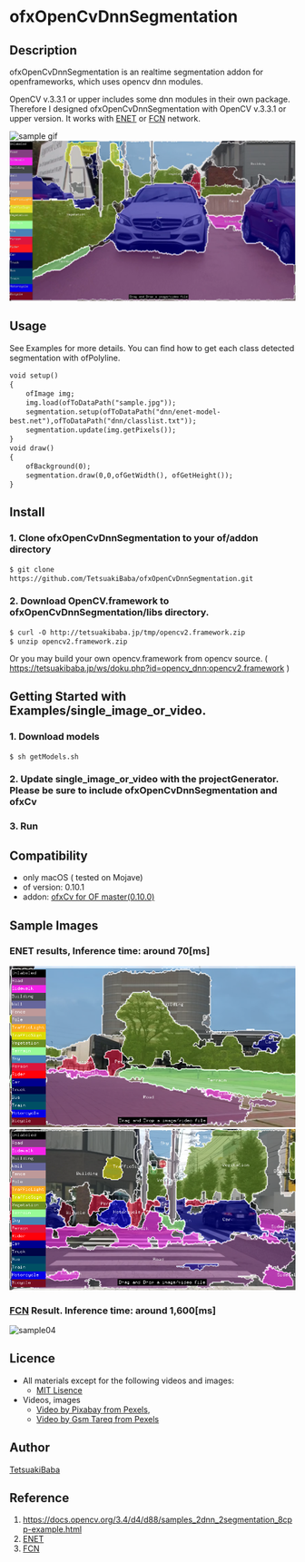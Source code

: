 # ofxOpenCvDnnSegmentation


## Description
ofxOpenCvDnnSegmentation is an realtime segmentation addon for openframeworks, which uses opencv dnn modules.

OpenCV v.3.3.1 or upper includes some dnn modules in their own package. Therefore I designed ofxOpenCvDnnSegmentation with OpenCV v.3.3.1 or upper version. It works with [ENET](https://github.com/TimoSaemann/ENet) or [FCN](https://github.com/shelhamer/fcn.berkeleyvision.org) network.

![sample gif](output.gif)
![sample gif](sample.png)


## Usage
See Examples for more details. You can find how to get each class detected segmentation with ofPolyline.
```
void setup()
{
    ofImage img;
    img.load(ofToDataPath("sample.jpg"));
    segmentation.setup(ofToDataPath("dnn/enet-model-best.net"),ofToDataPath("dnn/classlist.txt"));
    segmentation.update(img.getPixels());
}
void draw()
{
    ofBackground(0);
    segmentation.draw(0,0,ofGetWidth(), ofGetHeight());
}

```


## Install
### 1. Clone ofxOpenCvDnnSegmentation to your of/addon directory
    $ git clone https://github.com/TetsuakiBaba/ofxOpenCvDnnSegmentation.git
### 2. Download OpenCV.framework to ofxOpenCvDnnSegmentation/libs directory. 
    $ curl -O http://tetsuakibaba.jp/tmp/opencv2.framework.zip
    $ unzip opencv2.framework.zip
   
Or you may build your own opencv.framework from opencv source. ( https://tetsuakibaba.jp/ws/doku.php?id=opencv_dnn:opencv2.framework )

## Getting Started with Examples/single_image_or_video.
### 1. Download models
    $ sh getModels.sh
### 2. Update single_image_or_video with the projectGenerator. Please be sure to include ofxOpenCvDnnSegmentation and ofxCv

### 3. Run

## Compatibility
- only macOS ( tested on Mojave)
- of version: 0.10.1
- addon: [ofxCv for OF master(0.10.0)](https://github.com/kylemcdonald/ofxCv/)

## Sample Images
### ENET results, Inference time: around 70[ms]
![sample02](sample02.png) 
![sample03](sample03.png) 
### [FCN]((https://github.com/shelhamer/fcn.berkeleyvision.org)) Result. Inference time: around 1,600[ms]
![sample04](person.gif)

## Licence
 - All materials except for the following videos and images:
    - [MIT Lisence](https://opensource.org/licenses/MIT)
 - Videos, images
   - [Video by Pixabay from Pexels](https://www.pexels.com/video/mercedes-c-class-854710/), 
   - [Video by Gsm Tareq from Pexels](https://www.pexels.com/video/woman-with-tattoo-on-her-back-2127849/)

## Author
[TetsuakiBaba](https://github.com/TetsuakiBaba)

## Reference
1. https://docs.opencv.org/3.4/d4/d88/samples_2dnn_2segmentation_8cpp-example.html
2. [ENET](https://github.com/TimoSaemann/ENet) 
3. [FCN](https://github.com/shelhamer/fcn.berkeleyvision.org)
